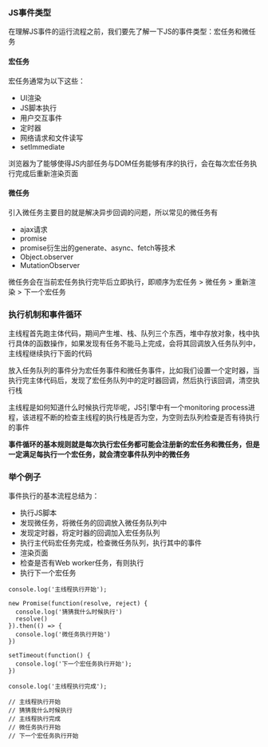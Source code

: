 ### JS事件类型

在理解JS事件的运行流程之前，我们要先了解一下JS的事件类型：宏任务和微任务

#### 宏任务

宏任务通常为以下这些：

- UI渲染
- JS脚本执行
- 用户交互事件
- 定时器
- 网络请求和文件读写
- setImmediate

浏览器为了能够使得JS内部任务与DOM任务能够有序的执行，会在每次宏任务执行完成后重新渲染页面

#### 微任务

引入微任务主要目的就是解决异步回调的问题，所以常见的微任务有

- ajax请求
- promise
- promise衍生出的generate、async、fetch等技术
- Object.observer
- MutationObserver

微任务会在当前宏任务执行完毕后立即执行，即顺序为宏任务 > 微任务 > 重新渲染 > 下一个宏任务

### 执行机制和事件循环

主线程首先跑主体代码，期间产生堆、栈、队列三个东西，堆中存放对象，栈中执行具体的函数操作，如果发现有任务不能马上完成，会将其回调放入任务队列中，主线程继续执行下面的代码

放入任务队列的事件分为宏任务事件和微任务事件，比如我们设置一个定时器，当执行完主体代码后，发现了宏任务队列中的定时器回调，然后执行该回调，清空执行栈

主线程是如何知道什么时候执行完毕呢，JS引擎中有一个monitoring process进程，该进程不断的检查主线程的执行栈是否为空，为空则去队列检查是否有待执行的事件

**事件循环的基本规则就是每次执行宏任务都可能会注册新的宏任务和微任务，但是一定满足每执行一个宏任务，就会清空事件队列中的微任务**

### 举个例子

事件执行的基本流程总结为：

- 执行JS脚本
- 发现微任务，将微任务的回调放入微任务队列中
- 发现定时器，将定时器的回调加入宏任务队列
- 执行主代码宏任务完成，检查微任务队列，执行其中的事件
- 渲染页面
- 检查是否有Web worker任务，有则执行
- 执行下一个宏任务

```
console.log('主线程执行开始');

new Promise(function(resolve, reject) {
  console.log('猜猜我什么时候执行')
  resolve()
}).then(() => {
  console.log('微任务执行开始')
})

setTimeout(function() {
  console.log('下一个宏任务执行开始');
})

console.log('主线程执行完成');

// 主线程执行开始
// 猜猜我什么时候执行
// 主线程执行完成
// 微任务执行开始
// 下一个宏任务执行开始

```



